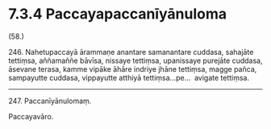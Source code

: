 

# 7.3.4 Paccayapaccanīyānuloma




(58.)

246\. Nahetupaccayā ārammaṇe anantare samanantare cuddasa, sahajāte tettiṃsa, aññamaññe bāvīsa, nissaye tettiṃsa, upanissaye purejāte cuddasa, āsevane terasa, kamme vipāke āhāre indriye jhāne tettiṃsa, magge pañca, sampayutte cuddasa, vippayutte atthiyā tettiṃsa…pe…  avigate tettiṃsa.

---

247\. Paccanīyānulomaṃ.

  
Paccayavāro.





